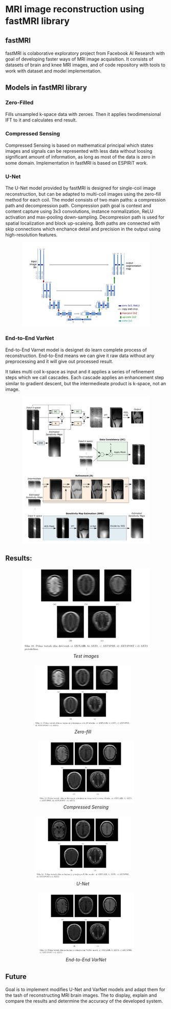 <style>
  body {
    font-size: 14px;
    line-height: 1.3;
  }
</style>

# MRI image reconstruction using fastMRI library

## fastMRI

fastMRI is colaborative exploratory project from Facebook AI Research with goal of developing faster ways of MRI image acquisition. It consists of datasets of brain and knee MRI images, and of code repository with tools to work with dataset and model implementation.

## Models in fastMRI library

### Zero-Filled

Fills unsampled k-space data with zeroes. Then it applies twodimensional IFT to it and calculates end result.

### Compressed Sensing

Compressed Sensing is based on mathematical principal which states images and signals can be represented with less data without loosing significant amount of information, as long as most of the data is zero in some domain. Implementation in fastMRI is based on ESPIRiT work.

### U-Net

<!-- U-Net model provided by fastMRI is meant to be used on reconstruction of images taken with single coil. To use it on images taken with multiple coils it's first needed to do zero-fill method on each coil image.
Model consists of two deep convolution network paths. First (left on image) is compression path and second (right on image) is decompression path. 
Compression path consists of 3x3 convolution blocks, each convolution is followed with instance normalisation and ReLU activation function. Blocks are down sampled using max-pooling with step of two.
Decompression path consists of similar blocks, but blocks are up scaled with each step.
Compression and decompression paths are connected with skip connections.
The path of compression allows capturing the context and reveals what's in the image, while the path of decompression reveals where is it located in the image. To improve localization, high-resolution features from the compression path are connected with the outputs from the up-sampling path through skip connections. With the information from the skip connections, a more precise output from the block is obtained. At the end of the up-sampling path, 1x1 convolutions are used to reduce the number of channels to one without changing the spatial resolution. To predict the edge pixels of the input image, a mirroring technique is applied to fill in the missing data. -->

The U-Net model provided by fastMRI is designed for single-coil image reconstruction, but can be adapted to multi-coil images using the zero-fill method for each coil. The model consists of two main paths: a compression path and decompression path. Compression path goal is context and content capture using 3x3 convolutions, instance normalization, ReLU activation and max-pooling down-sampling. Decompresion path is used for spatial localization and block up-scaleing. Both paths are connected with skip connections which enchance detail and precision in the output using high-resolution features.

<div align="center">
    <img src="./images/unet-architecture.png" width="400">
</div>

### End-to-End VarNet

End-to-End Varnet model is designet do learn complete process of reconstruction. End-to-End means we can give it raw data without any preprocessing and it will give out processed result.

It takes multi coil k-space as input and it applies a series of refinement steps which we call cascades. Each cascade applies an enhancement step similar to gradient descent, but the intermedieate product is k-space, not an image.

<div align="center">
    <img src="./images/e2e-varnet-architecture.png" width="400">
</div>

## Results:

<div align="center">
  <img src="./images/test-images.png" width="400">
  <br>
  <em>Test images</em>
</div>

<div align="center">
  <div>
    <span style="display: inline-block; text-align: center; margin-right: 20px; margin-top: 20px;">
      <img src="./images/zero-fill.png" width="300">
      <br>
      <em>Zero-fill</em>
    </span>
    <span style="display: inline-block; text-align: center; margin-top: 20px;">
      <img src="./images/compressed-sensing-images.png" width="300">
      <br>
      <em>Compressed Sensing</em>
    </span>
  </div>
  <div>
    <span style="display: inline-block; text-align: center; margin-right: 20px; margin-top: 20px;">
      <img src="./images/unet-images.png" width="300">
      <br>
      <em>U-Net</em>
    </span>
    <span style="display: inline-block; text-align: center; margin-top: 20px;">
      <img src="./images/varnet-images.png" width="300">
      <br>
      <em>End-to-End VarNet</em>
    </span>
  </div>
</div>

## Future

Goal is to implement modifies U-Net and VarNet models and adapt them for the tash of reconstructing MRI brain images. The to display, explain and compare the results and determine the accuracy of the developed system.